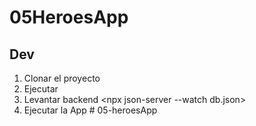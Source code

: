 # 05HeroesApp


## Dev

1. Clonar el proyecto
2. Ejecutar <npm install>
3. Levantar backend <npm run backend> <npx json-server --watch db.json>
4. Ejecutar la App <ng serve>#   0 5 - h e r o e s A p p  
 